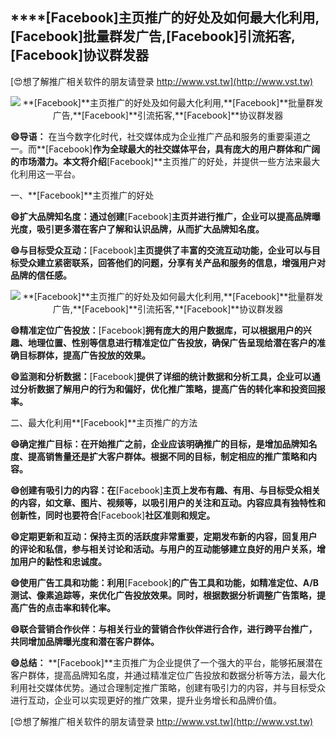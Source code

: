 ## ****[Facebook]**主页推广的好处及如何最大化利用,**[Facebook]**批量群发广告,**[Facebook]**引流拓客,**[Facebook]**协议群发器**

[😍想了解推广相关软件的朋友请登录 http://www.vst.tw](http://www.vst.tw)

 <center><img src="https://vst.tw/MP4/tuiguang/png/4.png" alt="**[Facebook]**主页推广的好处及如何最大化利用,**[Facebook]**批量群发广告,**[Facebook]**引流拓客,**[Facebook]**协议群发器"></center>

**😄导语：**
在当今数字化时代，社交媒体成为企业推广产品和服务的重要渠道之一。而**[Facebook]**作为全球最大的社交媒体平台，具有庞大的用户群体和广阔的市场潜力。本文将介绍**[Facebook]**主页推广的好处，并提供一些方法来最大化利用这一平台。

一、**[Facebook]**主页推广的好处

**😄扩大品牌知名度：通过创建**[Facebook]**主页并进行推广，企业可以提高品牌曝光度，吸引更多潜在客户了解和认识品牌，从而扩大品牌知名度。**

**😄与目标受众互动：**[Facebook]**主页提供了丰富的交流互动功能，企业可以与目标受众建立紧密联系，回答他们的问题，分享有关产品和服务的信息，增强用户对品牌的信任感。**

 <center><img src="https://vst.tw/MP4/tuiguang/png/3.png" alt="**[Facebook]**主页推广的好处及如何最大化利用,**[Facebook]**批量群发广告,**[Facebook]**引流拓客,**[Facebook]**协议群发器"></center>

**😄精准定位广告投放：**[Facebook]**拥有庞大的用户数据库，可以根据用户的兴趣、地理位置、性别等信息进行精准定位广告投放，确保广告呈现给潜在客户的准确目标群体，提高广告投放的效果。**

**😄监测和分析数据：**[Facebook]**提供了详细的统计数据和分析工具，企业可以通过分析数据了解用户的行为和偏好，优化推广策略，提高广告的转化率和投资回报率。**

二、最大化利用**[Facebook]**主页推广的方法

**😄确定推广目标：在开始推广之前，企业应该明确推广的目标，是增加品牌知名度、提高销售量还是扩大客户群体。根据不同的目标，制定相应的推广策略和内容。**

**😄创建有吸引力的内容：在**[Facebook]**主页上发布有趣、有用、与目标受众相关的内容，如文章、图片、视频等，以吸引用户的关注和互动。内容应具有独特性和创新性，同时也要符合**[Facebook]**社区准则和规定。**

**😄定期更新和互动：保持主页的活跃度非常重要，定期发布新的内容，回复用户的评论和私信，参与相关讨论和活动。与用户的互动能够建立良好的用户关系，增加用户的黏性和忠诚度。**

**😄使用广告工具和功能：利用**[Facebook]**的广告工具和功能，如精准定位、A/B测试、像素追踪等，来优化广告投放效果。同时，根据数据分析调整广告策略，提高广告的点击率和转化率。**

**😄联合营销合作伙伴：与相关行业的营销合作伙伴进行合作，进行跨平台推广，共同增加品牌曝光度和潜在客户群体。**

**😄总结：**
**[Facebook]**主页推广为企业提供了一个强大的平台，能够拓展潜在客户群体，提高品牌知名度，并通过精准定位广告投放和数据分析等方法，最大化利用社交媒体优势。通过合理制定推广策略，创建有吸引力的内容，并与目标受众进行互动，企业可以实现更好的推广效果，提升业务增长和品牌价值。

[😍想了解推广相关软件的朋友请登录 http://www.vst.tw](http://www.vst.tw)



